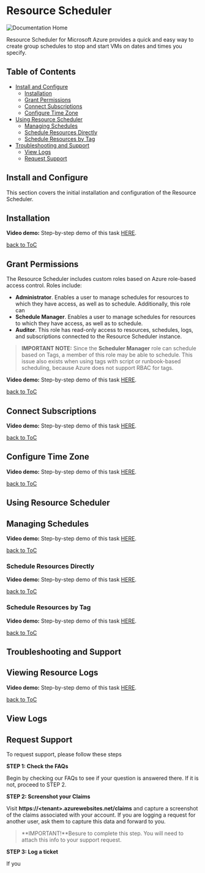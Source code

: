 # Resource Scheduler <!-- omit in toc -->

![Documentation Home](https://github.com/lumagateinc/scheduler/blob/master/images/header_img.png)

Resource Scheduler for Microsoft Azure provides a quick and easy way to create group schedules to stop and start VMs on dates and times you specify.

## Table of Contents <!-- omit in toc -->

- [Install and Configure](#install-and-configure)</br>
  - [Installation](#installation)</br>
  - [Grant Permissions](#grant-permissions)</br>
  - [Connect Subscriptions](#connect-subscriptions)</br>
  - [Configure Time Zone](#configure-time-zone)</br>
- [Using Resource Scheduler](#using-resource-scheduler)</br>
  - [Managing Schedules](#managing-schedules)</br>
  - [Schedule Resources Directly](#schedule-resources-directly)</br>
  - [Schedule Resources by Tag](#schedule-resources-by-tag)</br>
- [Troubleshooting and Support](#troubleshooting-and-support)</br>
  - [View Logs](#view-logs)</br>
  - [Request Support](#request-support)</br>

## Install and Configure <!-- omit in toc -->

This section covers the initial installation and configuration of the Resource Scheduler. 

## Installation <!-- omit in toc -->

**Video demo:**
Step-by-step demo of this task [HERE](http://example.com/link "title").

[back to ToC](#table-of-contents)

## Grant Permissions <!-- omit in toc -->

The Resource Scheduler includes custom roles based on Azure role-based access control. Roles include:

- **Administrator**. Enables a user to manage schedules for resources to which they have access, as well as to schedule. Additionally, this role can 
- **Schedule Manager**. Enables a user to manage schedules for resources to which they have access, as well as to schedule.
- **Auditor**. This role has read-only access to resources, schedules, logs, and subscriptions connected to the Resource Scheduler instance.

> **IMPORTANT NOTE:** Since the **Scheduler Manager** role can schedule based on Tags, a member of this role may be able to schedule. This issue also exists when using tags with script or runbook-based scheduling, because Azure does not support RBAC for tags.

**Video demo:**
Step-by-step demo of this task [HERE](http://example.com/link "title").

[back to ToC](#table-of-contents)

## Connect Subscriptions <!-- omit in toc -->

**Video demo:**
Step-by-step demo of this task [HERE](http://example.com/link "title").

[back to ToC](#table-of-contents)

## Configure Time Zone <!-- omit in toc -->

**Video demo:**
Step-by-step demo of this task [HERE](http://example.com/link "title").

[back to ToC](#table-of-contents)

## Using Resource Scheduler <!-- omit in toc -->

## Managing Schedules <!-- omit in toc -->

**Video demo:**
Step-by-step demo of this task [HERE](http://example.com/link "title").

[back to ToC](#table-of-contents)

### Schedule Resources Directly <!-- omit in toc -->

**Video demo:**
Step-by-step demo of this task [HERE](http://example.com/link "title").

[back to ToC](#table-of-contents)

### Schedule Resources by Tag <!-- omit in toc -->

**Video demo:**
Step-by-step demo of this task [HERE](http://example.com/link "title").

[back to ToC](#table-of-contents)

## Troubleshooting and Support <!-- omit in toc -->

## Viewing Resource Logs <!-- omit in toc -->

**Video demo:**
Step-by-step demo of this task [HERE](http://example.com/link "title").

[back to ToC](#table-of-contents)

## View Logs <!-- omit in toc -->

## Request Support <!-- omit in toc -->

To request support, please follow these steps

**STEP 1: Check the FAQs**

Begin by checking our FAQs to see if your question is answered there. If it is not, proceed to STEP 2.

**STEP 2: Screenshot your Claims**

Visit **https:\/\/\<tenant>.azurewebsites.net/claims** and capture a screenshot of the claims associated with your account. If you are logging a request for another user, ask them to capture this data and forward to you.

> **IMPORTANT!**Besure to complete this step. You will need to attach this info to your support request.

**STEP 3: Log a ticket**

If you 